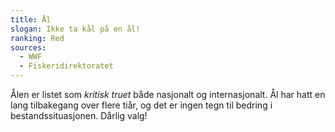```yaml
---
title: Ål
slogan: Ikke ta kål på en ål!
ranking: Red
sources:
  - WWF
  - Fiskeridirektoratet
---
```

Ålen er listet som _kritisk truet_ både nasjonalt og internasjonalt. Ål har hatt en lang tilbakegang over flere tiår, og det er ingen tegn til bedring i bestandssituasjonen. Dårlig valg!
